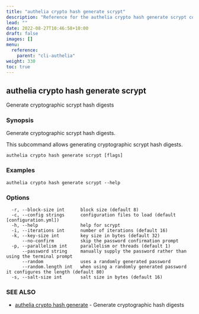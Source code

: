 ```yaml
---
title: "authelia crypto hash generate scrypt"
description: "Reference for the authelia crypto hash generate scrypt command."
lead: ""
date: 2022-08-27T10:46:58+10:00
draft: false
images: []
menu:
  reference:
    parent: "cli-authelia"
weight: 330
toc: true
---
```


## authelia crypto hash generate scrypt

Generate cryptographic scrypt hash digests

### Synopsis

Generate cryptographic scrypt hash digests.

This subcommand allows generating cryptographic scrypt hash digests.

```
authelia crypto hash generate scrypt [flags]
```

### Examples

```
authelia crypto hash generate scrypt --help
```

### Options

```
  -r, --block-size int      block size (default 8)
  -c, --config strings      configuration files to load (default [configuration.yml])
  -h, --help                help for scrypt
  -i, --iterations int      number of iterations (default 16)
  -k, --key-size int        key size in bytes (default 32)
      --no-confirm          skip the password confirmation prompt
  -p, --parallelism int     parallelism or threads (default 1)
      --password string     manually supply the password rather than using the terminal prompt
      --random              uses a randomly generated password
      --random.length int   when using a randomly generated password it configures the length (default 80)
  -s, --salt-size int       salt size in bytes (default 16)
```

### SEE ALSO

* [authelia crypto hash generate](authelia_crypto_hash_generate.md)	 - Generate cryptographic hash digests

